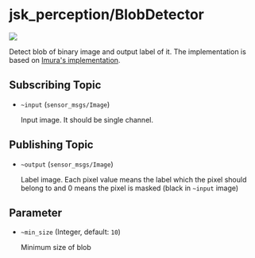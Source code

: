 # jsk_perception/BlobDetector
![](blob_detector.png)

Detect blob of binary image and output label of it.
The implementation is based on [Imura's implementation](http://oshiro.bpe.es.osaka-u.ac.jp/people/staff/imura/products/labeling).

## Subscribing Topic
* `~input` (`sensor_msgs/Image`)

  Input image. It should be single channel.
## Publishing Topic
* `~output` (`sensor_msgs/Image`)

  Label image. Each pixel value means the label which the pixel should belong to and 0 means
  the pixel is masked (black in `~input` image)

## Parameter
* `~min_size` (Integer, default: `10`)

  Minimum size of blob
